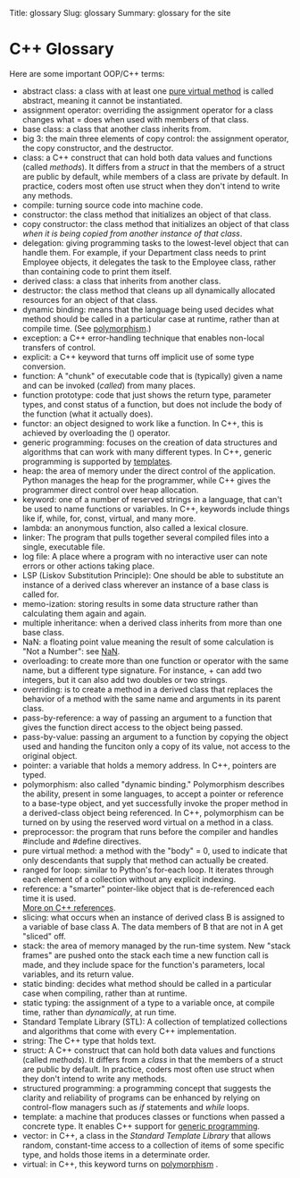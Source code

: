 Title: glossary
Slug: glossary
Summary: glossary for the site

# C++ Glossary

Here are some important OOP/C++ terms:

<!-- We can mix markdown and html. Which allows for additional fine tuning -->

*   <a name="abstractclass"><span class="hilight">abstract class</span>:</a> a class with at least one [pure virtual method](#purevirtual) is called abstract, meaning it cannot be instantiated.
*   <a name="assignmentoperator"><span class="hilight">assignment operator</span>:</a> overriding the assignment operator for a class changes what <span class="code">=</span> does when used with members of that class.
*   <a name="baseclass"><span class="hilight">base class</span>:</a> a class that another class inherits from.
*   <a name="big3"><span class="hilight">big 3</span>:</a> the main three elements of copy control: the assignment operator, the copy constructor, and the destructor.
*   <a name="class"><span class="hilight">class</span>:</a> a C++ construct that can hold both data values and functions (called _methods_). It differs from a _struct_ in that the members of a struct are public by default, while members of a class are private by default. In practice, coders most often use <span class="code">struct</span> when they don't intend to write any methods.
*   <a name="compile"><span class="hilight">compile</span>:</a> turning source code into machine code.
*   <a name="constructor"><span class="hilight">constructor</span>:</a> the class method that initializes an object of that class.
*   <a name="copyconstructor"><span class="hilight">copy constructor</span>:</a> the class method that initializes an object of that class _when it is being copied from another instance of that class_.
*   <a name="delegation"><span class="hilight">delegation</span>:</a> giving programming tasks to the lowest-level object that can handle them. For example, if your <span class="code">Department</span> class needs to print <span class="code">Employee</span> objects, it delegates the task to the <span class="code">Employee</span> class, rather than containing code to print them itself.
*   <a name="derivedclass"><span class="hilight">derived class</span>:</a> a class that inherits from another class.
*   <a name="destructor"><span class="hilight">destructor</span>:</a> the class method that cleans up all dynamically allocated resources for an object of that class.
*   <a name="dynamicbinding"><span class="hilight">dynamic binding</span>:</a> means that the language being used decides what method should be called in a particular case at runtime, rather than at compile time. (See [polymorphism](#polymorphism).)
*   <a name="exception"><span class="hilight">exception</span>:</a> a C++ error-handling technique that enables non-local transfers of control.
*   <a name="explicit"><span class="hilight">explicit</span>:</a> a C++ keyword that turns off implicit use of some type conversion.
*   <a name="function"><span class="hilight">function</span>:</a> A "chunk" of executable code that is (typically) given a name and can be invoked (_called_) from many places.
*   <a name="functionprototype"><span class="hilight">function prototype</span>:</a> code that just shows the return type, parameter types, and <span class="code">const</span> status of a function, but does not include the body of the function (what it actually does).
*   <a name="functor"><span class="hilight">functor</span>:</a> an object designed to work like a function. In C++, this is achieved by overloading the <span class="code">()</span> operator.
*   <a name="genericprogramming"><span class="hilight">generic programming</span>:</a> focuses on the creation of data structures and algorithms that can work with many different types. In C++, generic programming is supported by [templates](#template).
*   <a name="heap"><span class="hilight">heap</span>:</a> the area of memory under the direct control of the application. Python manages the heap for the programmer, while C++ gives the programmer direct control over heap allocation.
*   <a name="keyword"><span class="hilight">keyword</span>:</a> one of a number of reserved strings in a language, that can't be used to name functions or variables. In C++, keywords include things like <span class="code">if</span>, <span class="code">while</span>, <span class="code">for</span>, <span class="code">const</span>, <span class="code">virtual</span>, and many more.
*   <a name="lambda"><span class="hilight">lambda</span>:</a> an anonymous function, also called a lexical closure.
*   <a name="linker"><span class="hilight">linker</span>:</a> The program that pulls together several compiled files into a single, executable file.
*   <a name="log_file"><span class="hilight">log file</span>:</a> A place where a program with no interactive user can note errors or other actions taking place.
*   <a name="LSP"><span class="hilight">LSP (Liskov Substitution Principle)</span>:</a> One should be able to substitute an instance of a derived class wherever an instance of a base class is called for.
*   <a name="memo-ization"><span class="hilight">memo-ization</span>:</a> storing results in some data structure rather than calculating them again and again.
*   <a name="multipleinheritance"><span class="hilight">multiple inheritance</span>:</a> when a derived class inherits from more than one base class.
*   <a name="nan"><span class="hilight">NaN</span>:</a> a floating point value meaning the result of some calculation is "Not a Number": see [NaN](https://en.wikipedia.org/wiki/NaN).
*   <a name="overloading"><span class="hilight">overloading</span>:</a> to create more than one function or operator with the same name, but a different type signature. For instance, <span class="code">+</span> can add two integers, but it can also add two doubles or two strings.
*   <a name="overriding"><span class="hilight">overriding</span>:</a> is to create a method in a derived class that replaces the behavior of a method with the same name and arguments in its parent class.
*   <a name="passbyreference"><span class="hilight">pass-by-reference</span>:</a> a way of passing an argument to a function that gives the function direct access to the object being passed.
*   <a name="passbyvalue"><span class="hilight">pass-by-value</span>:</a> passing an argument to a function by copying the object used and handing the funciton only a copy of its value, not access to the original object.
*   <a name="pointer"><span class="hilight">pointer</span>:</a> a variable that holds a memory address. In C++, pointers are typed.
*   <a name="polymorphism"><span class="hilight">polymorphism</span>:</a> also called "dynamic binding." Polymorphism describes the ability, present in some languages, to accept a pointer or reference to a base-type object, and yet successfully invoke the proper method in a derived-class object being referenced. In C++, polymorphism can be turned on by using the reserved word <span class="code">virtual</span> on a method in a class.
*   <a name="preprocessor"><span class="hilight">preprocessor</span>:</a> the program that runs before the compiler and handles <span class="code">#include</span> and <span class="code">#define</span> directives.
*   <a name="purevirtual"><span class="hilight">pure virtual method</span>:</a> a method with the "body" <span class="code">= 0</span>, used to indicate that only descendants that supply that method can actually be created.
*   <a name="rangedforloop"><span class="hilight">ranged for loop</span>:</a> similar to Python's for-each loop. It iterates through each element of a collection without any explicit indexing.
*   <a name="reference"><span class="hilight">reference</span>:</a> a "smarter" pointer-like object that is de-referenced each time it is used.  
    [More on C++ references](https://en.wikipedia.org/wiki/Reference_(C%2B%2B)).
*   <a name="slicing"><span class="hilight">slicing</span>:</a> what occurs when an instance of derived class B is assigned to a variable of base class A. The data members of B that are not in A get "sliced" off.
*   <a name="stack"><span class="hilight">stack</span>:</a> the area of memory managed by the run-time system. New "stack frames" are pushed onto the stack each time a new function call is made, and they include space for the function's parameters, local variables, and its return value.
*   <a name="staticbinding"><span class="hilight">static binding</span>:</a> decides what method should be called in a particular case when compiling, rather than at runtime.
*   <a name="statictyping"><span class="hilight">static typing</span>:</a> the assignment of a type to a variable once, at compile time, rather than _dynamically_, at run time.
*   <a name="stl"><span class="hilight">Standard Template Library (STL)</span>:</a> A collection of templatized collections and algorithms that come with every C++ implementation.
*   <a name="string"><span class="hilight">string</span>:</a> The C++ type that holds text.
*   <a name="struct"><span class="hilight">struct</span>:</a> A C++ construct that can hold both data values and functions (called _methods_). It differs from a _class_ in that the members of a struct are public by default. In practice, coders most often use <span class="code">struct</span> when they don't intend to write any methods.
*   <a name="structured_programming"><span class="hilight">structured programming</span>:</a> a programming concept that suggests the clarity and reliability of programs can be enhanced by relying on control-flow managers such as _if_ statements and _while_ loops.
*   <a name="template"><span class="hilight">template</span>:</a> a machine that produces classes or functions when passed a concrete type. It enables C++ support for [generic programming](#genericprogramming).
*   <a name="vector"><span class="hilight">vector</span>:</a> in C++, a class in the _Standard Template Library_ that allows random, constant-time access to a collection of items of some specific type, and holds those items in a determinate order.
*   <a name="virtual"><span class="hilight">virtual</span>:</a> in C++, this keyword turns on [polymorphism](#polymorphism) .